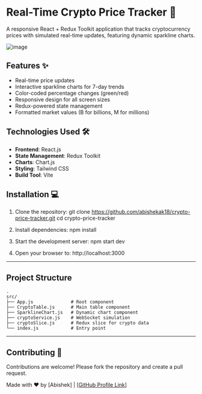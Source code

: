 # Real-Time Crypto Price Tracker 🚀

A responsive React + Redux Toolkit application that tracks cryptocurrency prices with simulated real-time updates, featuring dynamic sparkline charts.

![image](https://github.com/user-attachments/assets/06c0fddc-a38a-48c4-a36e-947938f66cdb)


## Features ✨

- Real-time price updates 
- Interactive sparkline charts for 7-day trends
- Color-coded percentage changes (green/red)
- Responsive design for all screen sizes
- Redux-powered state management
- Formatted market values (B for billions, M for millions)

## Technologies Used 🛠️

- **Frontend**: React.js
- **State Management**: Redux Toolkit
- **Charts**: Chart.js
- **Styling**: Tailwind CSS
- **Build Tool**: Vite

## Installation 💻

1. Clone the repository:
   git clone https://github.com/abishekak18/crypto-price-tracker.git
   cd crypto-price-tracker

2. Install dependencies:
   npm install

3. Start the development server:
   npm start dev

4. Open your browser to:
   http://localhost:3000

---

## Project Structure
```plaintext
.
src/
├── App.js              # Root component
├── CryptoTable.js      # Main table component
├── SparklineChart.js   # Dynamic chart component
├── cryptoService.js    # WebSocket simulation
├── cryptoSlice.js      # Redux slice for crypto data
└── index.js            # Entry point

```

---
## Contributing 🤝

Contributions are welcome! Please fork the repository and create a pull request.


Made with ❤️ by [Abishek] | [[GitHub Profile Link](https://github.com/abishekak18)]

